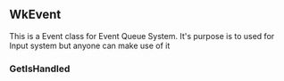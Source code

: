 
## WkEvent

This is a Event class for Event Queue System. It's purpose is to used for Input system but anyone can make use of it

### GetIsHandled
